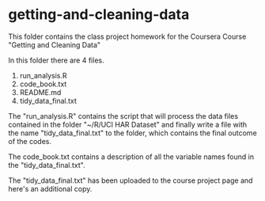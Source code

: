 # getting-and-cleaning-data

This folder contains the class project homework for the Coursera Course "Getting and Cleaning Data"

In this folder there are 4 files.
1) run_analysis.R
2) code_book.txt
3) README.md
4) tidy_data_final.txt

The "run_analysis.R" contains the script that will process the data files contained
in the folder "~/R/UCI HAR Dataset" and finally write a file with the name "tidy_data_final.txt"
to the folder, which contains the final outcome of the codes.

The code_book.txt contains a description of all the variable names found in the "tidy_data_final.txt".

The "tidy_data_final.txt" has been uploaded to the course project page and here's an additional copy.
